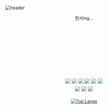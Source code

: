 ![header](https://capsule-render.vercel.app/api?slice=wave&&"B6DCB6"=auto&3=300&section=header&text=Hyunseo-ing&capsule%20render&fontSize=60)

<div align="center">
      현서ing...

<br/><br/><br/><br/><br/>    
      <img src="https://img.shields.io/badge/C++-00599C?style=flat-square&logo=C++&logoColor=white"/>
      <img src="https://img.shields.io/badge/Java-FF7800?style=flat-square&logo=Joplin-Forge&logoColor=white"/>
      <img src="https://img.shields.io/badge/C Sharp-239120?style=flat-square&logo=C sharp&logoColor=white"/>
      <img src="https://img.shields.io/badge/Python-3776AB?style=flat-square&logo=Python&logoColor=white"/>
      <img src="https://img.shields.io/badge/Windows-007BD4?style=flat-square&logo=Windows 11&logoColor=white"/>
      <img src="https://img.shields.io/badge/Linux-FCC624?style=flat-square&logo=Linux&logoColor=white"/>    
      <img src="https://img.shields.io/badge/Game Developer-E60012?style=flat-square&logo=Game Developer&logoColor=white"/>
      <img src="https://img.shields.io/badge/Unity-FFFFFF?style=flat&logo=Unity&logoColor=black"/> 
      <img src="https://img.shields.io/badge/Unreal Engine-E71D29?style=flat&logo=Unreal Engine&logoColor=white"/> 
---

[![Top Langs](https://github-readme-stats.vercel.app/api/top-langs/?username=hyunseo24&layout=compact)](https://github.com/hyunseo24/github-readme-stats)
